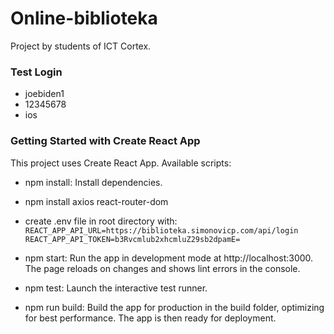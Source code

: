 # Online-biblioteka
Project by students of ICT Cortex.
### Test Login
- joebiden1
- 12345678
- ios

### Getting Started with Create React App
This project uses Create React App. Available scripts:

- npm install: Install dependencies.
- npm install axios react-router-dom
- create .env file in root directory with:
`REACT_APP_API_URL=https://biblioteka.simonovicp.com/api/login
REACT_APP_API_TOKEN=b3Rvcmlub2xhcmluZ29sb2dpamE=`

- npm start: Run the app in development mode at http://localhost:3000. The page reloads on changes and shows lint errors in the console.
- npm test: Launch the interactive test runner.
- npm run build: Build the app for production in the build folder, optimizing for best performance. The app is then ready for deployment.
